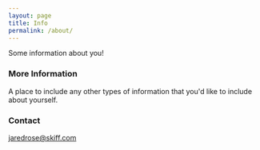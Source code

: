 ```yaml
---
layout: page
title: Info
permalink: /about/
---
```


Some information about you!

### More Information

A place to include any other types of information that you'd like to include about yourself.

### Contact 

[jaredrose@skiff.com](mailto:jaredrose@skiff.com)
